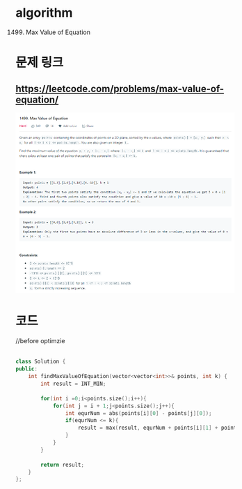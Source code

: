 # algorithm 
1499. Max Value of Equation
  
  
# 문제 링크  
## https://leetcode.com/problems/max-value-of-equation/  

![title](https://github.com/jungmin3834/algorithm/blob/master/image/max-value-of-equation.png)

# 코드

//before optimzie
```cpp

class Solution {
public:
    int findMaxValueOfEquation(vector<vector<int>>& points, int k) {
        int result = INT_MIN;
        
        for(int i =0;i<points.size();i++){
            for(int j = i + 1;j<points.size();j++){
                int equrNum = abs(points[i][0] - points[j][0]);
                if(equrNum <= k){
                    result = max(result, equrNum + points[i][1] + points[j][1]);
                }
            }
        }
        
        return result;
    }
};
```
